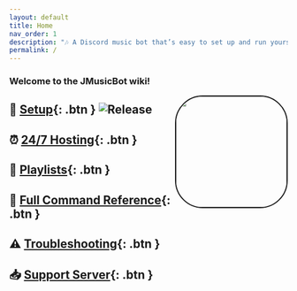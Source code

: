 ```yaml
---
layout: default
title: Home
nav_order: 1
description: "🎶 A Discord music bot that’s easy to set up and run yourself!"
permalink: /
---
```


### Welcome to the **JMusicBot** wiki!

<img align="right" src="https://jmusicbot.com/images/logo.png" style="border:2px solid;border-radius:50px;" height="200" width="200">

## 🔢 [Setup](/setup){: .btn } ![Release](https://img.shields.io/github/release/jagrosh/MusicBot.svg)

## ⏰ [24/7 Hosting](/hosting){: .btn }

## 📃 [Playlists](/playlists){: .btn }

## 📜 [Full Command Reference](/commands){: .btn }

## ⚠ [Troubleshooting](/troubleshooting){: .btn }

## 📥 [Support Server](https://discord.gg/0p9LSGoRLu6Pet0k){: .btn }

